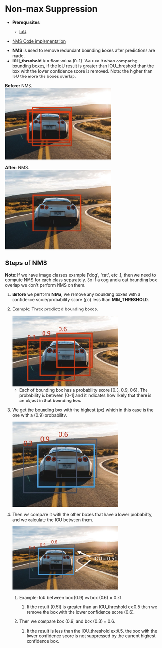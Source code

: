 # Non-max Suppression

- **Prerequisites**
    - [IoU](./intersection_over_union.md).

- [NMS Code implementation](https://github.com/t20e/AI_public_projects/blob/main/object_detection/yolo_v1_orig/utils/nms.py)

* **NMS** is used to remove redundant bounding boxes after predictions are made.
* **IOU_threshold** is a float value [0-1]. We use it when comparing bounding boxes, if the IoU result is greater than IOU_threshold than the box with the lower confidence score is removed. Note: the higher than IoU the more the boxes overlap.

**Before:** NMS.  
<img src="./ref_imgs/nms-before.png" alt="Description" width="350">

**After:** NMS.  
<img src="./ref_imgs/nms-after.png" alt="Description" width="350">

## Steps of NMS

**Note**: If we have image classes example ['dog', 'cat', etc..], then we need to compute NMS for each class separately. So if a dog and a cat bounding box overlap we don't perform NMS on them.

1. **Before** we perform **NMS**, we remove any bounding boxes with a confidence score/probability score (pc) less than **MIN_THRESHOLD**.  

2. Example: Three predicted bounding boxes.  

    <img src="./ref_imgs/during-nms.png" alt="Description" width="350">

    - Each of bounding box has a probability score [0.3, 0.9, 0.6]. The probability is between [0-1] and it indicates how likely that there is an object in that bounding box.

3. We get the bounding box with the highest (pc) which in this case is the one with a (0.9) probability.  

    <img src="./ref_imgs/nms-01.png" alt="Description" width="350">

4. Then we compare it with the other boxes that have a lower probability, and we calculate the IOU between them.

    <img src="./ref_imgs/nms-02.png" alt="Description" width="350">

    1. Example: IoU between box (0.9) vs box (0.6) = 0.51.
        1. If the result (0.51) is greater than an IOU_threshold ex:0.5 then we remove the box with the lower confidence score (0.6).

    2. Then we compare box (0.9) and box (0.3) = 0.6.
        1. If the result is less than the IOU_threshold ex:0.5, the box with the lower confidence score is not suppressed by the current highest confidence box.

<!-- ADD LINK TO NMS on yolov1_orig -->
